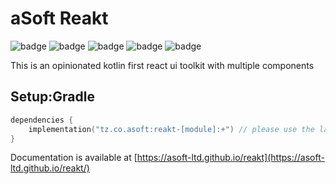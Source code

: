 # aSoft Reakt
![badge][badge-maven] ![badge][badge-mpp] ![badge][badge-android] ![badge][badge-js] ![badge][badge-jvm]

This is an opinionated kotlin first react ui toolkit with multiple components

## Setup:Gradle
```kotlin
dependencies {
    implementation("tz.co.asoft:reakt-[module]:+") // please use the latest version possible
}
```

Documentation is available at [https://asoft-ltd.github.io/reakt](https://asoft-ltd.github.io/reakt/)

[badge-maven]: https://img.shields.io/maven-central/v/tz.co.asoft/test/1.0.1?style=flat
[badge-mpp]: https://img.shields.io/badge/kotlin-multiplatform-blue?style=flat
[badge-android]: http://img.shields.io/badge/platform-android-brightgreen.svg?style=flat
[badge-js]: http://img.shields.io/badge/platform-js-yellow.svg?style=flat
[badge-jvm]: http://img.shields.io/badge/platform-jvm-orange.svg?style=flat

